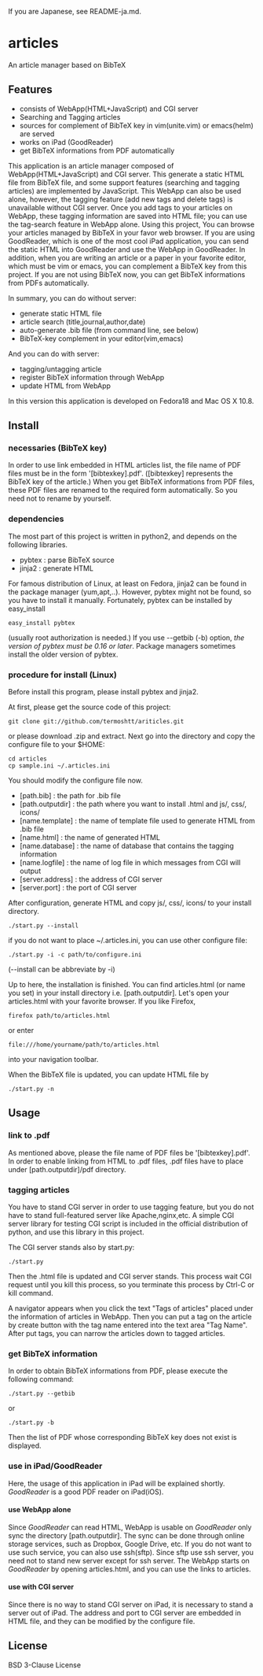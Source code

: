 If you are Japanese, see README-ja.md.

# articles

An article manager based on BibTeX

## Features
+ consists of WebApp(HTML+JavaScript) and CGI server
+ Searching and Tagging articles
+ sources for complement of BibTeX key in vim(unite.vim) or emacs(helm) are served
+ works on iPad (GoodReader)
+ get BibTeX informations from PDF automatically

This application is an article manager composed of WebApp(HTML+JavaScript) and CGI server.
This generate a static HTML file from BibTeX file,
and some support features (searching and tagging articles) are implemented by JavaScript.
This WebApp can also be used alone, however,
the tagging feature (add new tags and delete tags) is unavailable without CGI server.
Once you add tags to your articles on WebApp, 
these tagging information are saved into HTML file;
you can use the tag-search feature in WebApp alone.
Using this project,
You can browse your articles managed by BibTeX in your favor web browser.
If you are using GoodReader, which is one of the most cool iPad application,
you can send the static HTML into GoodReader and use the WebApp in GoodReader.
In addition, when you are writing an article or a paper in your favorite editor,
which must be vim or emacs,
you can complement a BibTeX key from this project.
If you are not using BibTeX now,
you can get BibTeX informations from PDFs automatically.

In summary, you can do without server:
+ generate static HTML file
+ article search (title,journal,author,date)
+ auto-generate .bib file (from command line, see below)
+ BibTeX-key complement in your editor(vim,emacs)

And you can do with server:
+ tagging/untagging article
+ register BibTeX information through WebApp
+ update HTML from WebApp

In this version this application is developed on Fedora18 and Mac OS X 10.8.

## Install

### necessaries (BibTeX key)
In order to use link embedded in HTML articles list,
the file name of PDF files must be in the form '[bibtexkey].pdf'.
([bibtexkey] represents the BibTeX key of the article.)
When you get BibTeX informations from PDF files,
these PDF files are renamed to the required form automatically.
So you need not to rename by yourself.

### dependencies
The most part of this project is written in python2,
and depends on the following libraries.
* pybtex : parse BibTeX source
* jinja2 : generate HTML

For famous distribution of Linux, at least on Fedora,
jinja2 can be found in the package manager (yum,apt,..).
However, pybtex might not be found, so you have to install it manually.
Fortunately, pybtex can be installed by easy\_install
```shell
easy_install pybtex
```
(usually root authorization is needed.)
If you use --getbib (-b) option,
*the version of pybtex must be 0.16 or later*.
Package managers sometimes install the older version of pybtex.

### procedure for install (Linux)

Before install this program, please install pybtex and jinja2.

At first, please get the source code of this project:
```shell
git clone git://github.com/termoshtt/ariticles.git
```
or please download .zip and extract.
Next go into the directory and copy the configure file to your $HOME:
```shell
cd articles
cp sample.ini ~/.articles.ini
```
You should modify the configure file now.
* [path.bib]        : the path for .bib file
* [path.outputdir]  : the path where you want to install .html and js/, css/, icons/
* [name.template]   : the name of template file used to generate HTML from .bib file
* [name.html]       : the name of generated HTML
* [name.database]   : the name of database that contains the tagging information
* [name.logfile]    : the name of log file in which messages from CGI will output
* [server.address]  : the address of CGI server
* [server.port]     : the port of CGI server

After configuration, generate HTML and copy js/, css/, icons/ to your install directory.
```shell
./start.py --install
```
if you do not want to place ~/.articles.ini, you can use other configure file:
```shell
./start.py -i -c path/to/configure.ini
```
(--install can be abbreviate by -i)

Up to here, the installation is finished.
You can find articles.html (or name you set) in your install directory 
i.e. [path.outputdir].
Let's open your articles.html with your favorite browser.
If you like Firefox,
```shell
firefox path/to/articles.html
```
or enter 
```
file:///home/yourname/path/to/articles.html
```
into your navigation toolbar.

When the BibTeX file is updated,
you can update HTML file by
```shell
./start.py -n
```

## Usage

### link to .pdf
As mentioned above, 
please the file name of PDF files be '[bibtexkey].pdf'.
In order to enable linking from HTML to .pdf files,
.pdf files have to place under [path.outputdir]/pdf directory.

### tagging articles
You have to stand CGI server in order to use tagging feature,
but you do not have to stand full-featured server like Apache,nginx,etc.
A simple CGI server library for testing CGI script is included
in the official distribution of python,
and use this library in this project.

The CGI server stands also by start.py:
```shell
./start.py
```
Then the .html file is updated and CGI server stands.
This process wait CGI request until you kill this process,
so you terminate this process by Ctrl-C or kill command.

A navigator appears when you click the text "Tags of articles"
placed under the information of articles in WebApp.
Then you can put a tag on the article
by create button with the tag name entered into the text area "Tag Name".
After put tags, you can narrow the articles down to tagged articles.

### get BibTeX information
In order to obtain BibTeX informations from PDF,
please execute the following command:
```shell
./start.py --getbib
```
or
```shell
./start.py -b
```
Then the list of PDF whose corresponding BibTeX key does not exist is displayed.

### use in iPad/GoodReader
Here, the usage of this application in iPad will be explained shortly.
_GoodReader_ is a good PDF reader on iPad(iOS).

#### use WebApp alone
Since _GoodReader_ can read HTML,
WebApp is usable on _GoodReader_ only sync the directory [path.outputdir].
The sync can be done through online storage services, 
such as Dropbox, Google Drive, etc.
If you do not want to use such service, you can also use ssh(sftp).
Since sftp use ssh server,
you need not to stand new server except for ssh server.
The WebApp starts on _GoodReader_ by opening articles.html,
and you can use the links to articles.

#### use with CGI server
Since there is no way to stand CGI server on iPad,
it is necessary to stand a server out of iPad.
The address and port to CGI server are embedded in HTML file,
and they can be modified by the configure file.

## License
BSD 3-Clause License
